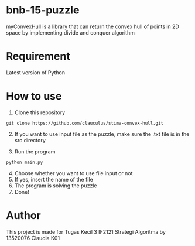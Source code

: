 # bnb-15-puzzle

myConvexHull is a library that can return the convex hull of points in 2D space by implementing divide and conquer algorithm

# Requirement

Latest version of Python

# How to use

1. Clone this repository

```
git clone https://github.com/clauculus/stima-convex-hull.git
```

2. If you want to use input file as the puzzle, make sure the .txt file is in the src directory

3. Run the program 
```
python main.py
```
4. Choose whether you want to use file input or not
5. If yes, insert the name of the file
6. The program is solving the puzzle
7. Done!

# Author

This project is made for Tugas Kecil 3 IF2121 Strategi Algoritma by 13520076 Claudia K01